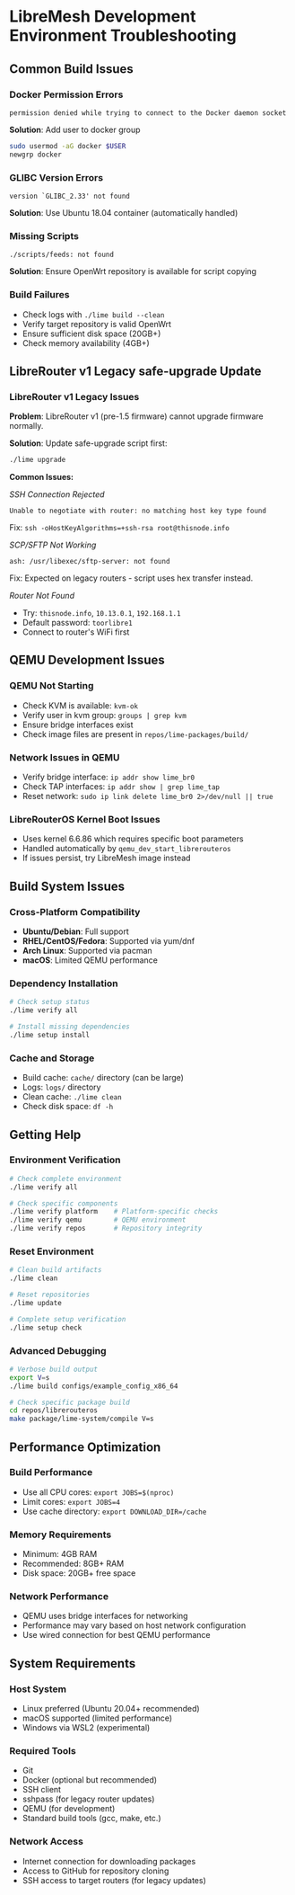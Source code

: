 # LibreMesh Development Environment Troubleshooting

## Common Build Issues

### Docker Permission Errors
```
permission denied while trying to connect to the Docker daemon socket
```
**Solution**: Add user to docker group
```bash
sudo usermod -aG docker $USER
newgrp docker
```

### GLIBC Version Errors
```
version `GLIBC_2.33' not found
```
**Solution**: Use Ubuntu 18.04 container (automatically handled)

### Missing Scripts
```
./scripts/feeds: not found
```
**Solution**: Ensure OpenWrt repository is available for script copying

### Build Failures
- Check logs with `./lime build --clean`
- Verify target repository is valid OpenWrt
- Ensure sufficient disk space (20GB+)
- Check memory availability (4GB+)

## LibreRouter v1 Legacy safe-upgrade Update

### LibreRouter v1 Legacy Issues

**Problem**: LibreRouter v1 (pre-1.5 firmware) cannot upgrade firmware normally.

**Solution**: Update safe-upgrade script first:
```bash
./lime upgrade
```

**Common Issues:**

*SSH Connection Rejected*
```
Unable to negotiate with router: no matching host key type found
```
Fix: `ssh -oHostKeyAlgorithms=+ssh-rsa root@thisnode.info`

*SCP/SFTP Not Working*
```
ash: /usr/libexec/sftp-server: not found
```
Fix: Expected on legacy routers - script uses hex transfer instead.

*Router Not Found*
- Try: `thisnode.info`, `10.13.0.1`, `192.168.1.1`
- Default password: `toorlibre1`
- Connect to router's WiFi first

## QEMU Development Issues

### QEMU Not Starting
- Check KVM is available: `kvm-ok`
- Verify user in kvm group: `groups | grep kvm`
- Ensure bridge interfaces exist
- Check image files are present in `repos/lime-packages/build/`

### Network Issues in QEMU
- Verify bridge interface: `ip addr show lime_br0`
- Check TAP interfaces: `ip addr show | grep lime_tap`
- Reset network: `sudo ip link delete lime_br0 2>/dev/null || true`

### LibreRouterOS Kernel Boot Issues
- Uses kernel 6.6.86 which requires specific boot parameters
- Handled automatically by `qemu_dev_start_librerouteros`
- If issues persist, try LibreMesh image instead

## Build System Issues

### Cross-Platform Compatibility
- **Ubuntu/Debian**: Full support
- **RHEL/CentOS/Fedora**: Supported via yum/dnf
- **Arch Linux**: Supported via pacman
- **macOS**: Limited QEMU performance

### Dependency Installation
```bash
# Check setup status
./lime verify all

# Install missing dependencies
./lime setup install
```

### Cache and Storage
- Build cache: `cache/` directory (can be large)
- Logs: `logs/` directory
- Clean cache: `./lime clean`
- Check disk space: `df -h`

## Getting Help

### Environment Verification
```bash
# Check complete environment
./lime verify all

# Check specific components
./lime verify platform    # Platform-specific checks
./lime verify qemu        # QEMU environment
./lime verify repos       # Repository integrity
```

### Reset Environment
```bash
# Clean build artifacts
./lime clean

# Reset repositories
./lime update

# Complete setup verification
./lime setup check
```

### Advanced Debugging
```bash
# Verbose build output
export V=s
./lime build configs/example_config_x86_64

# Check specific package build
cd repos/librerouteros
make package/lime-system/compile V=s
```

## Performance Optimization

### Build Performance
- Use all CPU cores: `export JOBS=$(nproc)`
- Limit cores: `export JOBS=4`
- Use cache directory: `export DOWNLOAD_DIR=/cache`

### Memory Requirements
- Minimum: 4GB RAM
- Recommended: 8GB+ RAM
- Disk space: 20GB+ free space

### Network Performance
- QEMU uses bridge interfaces for networking
- Performance may vary based on host network configuration
- Use wired connection for best QEMU performance

## System Requirements

### Host System
- Linux preferred (Ubuntu 20.04+ recommended)
- macOS supported (limited performance)
- Windows via WSL2 (experimental)

### Required Tools
- Git
- Docker (optional but recommended)
- SSH client
- sshpass (for legacy router updates)
- QEMU (for development)
- Standard build tools (gcc, make, etc.)

### Network Access
- Internet connection for downloading packages
- Access to GitHub for repository cloning
- SSH access to target routers (for legacy updates)
